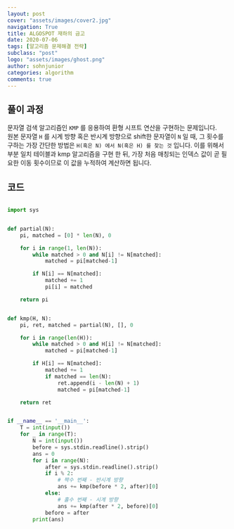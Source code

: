 ```yaml
---
layout: post
cover: "assets/images/cover2.jpg"
navigation: True
title: ALGOSPOT 재하의 금고
date: 2020-07-06
tags: [알고리즘 문제해결 전략]
subclass: "post"
logo: "assets/images/ghost.png"
author: sohnjunior
categories: algorithm
comments: true
---
```


## 풀이 과정

문자열 검색 알고리즘인 `KMP` 를 응용하여 환형 시프트 연산을 구현하는 문제입니다. <br>
원본 문자열 `H` 를 시계 방향 혹은 반시계 방향으로 shift한 문자열이 `N` 일 때, 그 횟수를 구하는 가장 간단한 방법은 `H(혹은 N) 에서 N(혹은 H) 를 찾는 것` 입니다.
이를 위해서 부분 일치 테이블과 kmp 알고리즘을 구현 한 뒤, 가장 처음 매칭되는 인덱스 값이 곧 필요한 이동 횟수이므로 이 값을 누적하여 계산하면 됩니다. <br>

## 코드

```python

import sys


def partial(N):
    pi, matched = [0] * len(N), 0

    for i in range(1, len(N)):
        while matched > 0 and N[i] != N[matched]:
            matched = pi[matched-1]

        if N[i] == N[matched]:
            matched += 1
            pi[i] = matched

    return pi


def kmp(H, N):
    pi, ret, matched = partial(N), [], 0

    for i in range(len(H)):
        while matched > 0 and H[i] != N[matched]:
            matched = pi[matched-1]

        if H[i] == N[matched]:
            matched += 1
            if matched == len(N):
                ret.append(i - len(N) + 1)
                matched = pi[matched-1]

    return ret


if __name__ == '__main__':
    T = int(input())
    for _ in range(T):
        N = int(input())
        before = sys.stdin.readline().strip()
        ans = 0
        for i in range(N):
            after = sys.stdin.readline().strip()
            if i % 2:
                # 짝수 번째 - 반시계 방향
                ans += kmp(before * 2, after)[0]
            else:
                # 홀수 번째 - 시계 방향
                ans += kmp(after * 2, before)[0]
            before = after
        print(ans)


```
